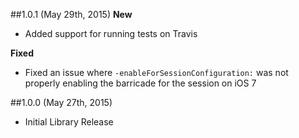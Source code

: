 ##1.0.1 (May 29th, 2015)
**New**

- Added support for running tests on Travis

**Fixed**

- Fixed an issue where `-enableForSessionConfiguration:` was not properly enabling the barricade for the session on iOS 7


##1.0.0 (May 27th, 2015)
 * Initial Library Release
